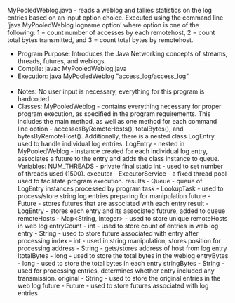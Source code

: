 MyPooledWeblog.java - reads a weblog and tallies statistics on the log entries based on an input option choice.  Executed using the command line ‘java MyPooledWeblog logname option’ where option is one of the following: 1 = count number of accesses by each remotehost, 2 = count total bytes transmitted, and 3 = count total bytes by remotehost.

- Program Purpose:
		Introduces the Java Networking concepts of streams, threads, futures, and weblogs.
- Compile: javac MyPooledWeblog.java
- Execution: java MyPooledWeblog "access_log/access_log" <option>
- Notes: No user input is necessary, everything for this program is hardcoded
- Classes: 
		MyPooledWeblog - contains everything necessary for proper program execution, as 
				specified in the program requirements.  This includes the main method, as
				well as one method for each command line option - accessesByRemoteHosts(),
				totalBytes(), and bytesByRemoteHost().  Additionally, there is a nested class
				LogEntry used to handle individual log entries.
		LogEntry - nested in MyPooledWeblog - instance created for each individual log
				entry, associates a future to the entry and adds the class instance to queue.
Variables:
		NUM_THREADS - private final static int - used to set number of threads used (1500).
		executor - ExecutorService - a fixed thread pool used to facilitate program execution.
		results - Queue<LogEntry> - queue of LogEntry instances processed by program
		task - LookupTask - used to process/store string log entries preparing for manipulation
		future - Future<String> - stores futures that are associated with each entry
		result - LogEntry - stores each entry and its associated futrure, added to queue
		remoteHosts - Map<String, Integer> - used to store unique remoteHosts in web log
		entryCount - int - used to store count of entries in web log
		entry - String - used to store future associated with entry after processing
		index - int - used in string manipulation, stores position for processing
		address - String -  gets/stores address of host from log entry
		ltotalBytes - long - used to store the total bytes in the weblog
		entryBytes - long - used to store the total bytes in each entry
		stringBytes - String - used for processing entries, determines whether entry included
				any transmission.
		original - String - used to store the original entries in the web log
		future - Future<String> - used to store futures associated with log entries
